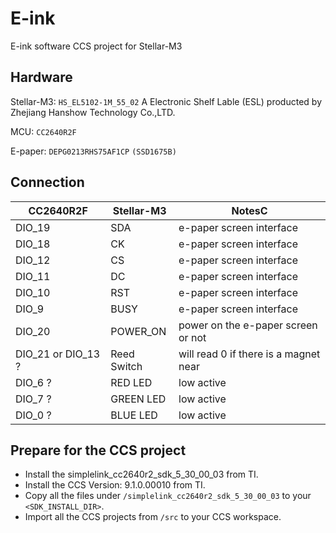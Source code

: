 # E-ink
E-ink software CCS project for Stellar-M3

## Hardware
Stellar-M3: `HS_EL5102-1M_55_02` A Electronic Shelf Lable (ESL) producted by Zhejiang Hanshow Technology Co.,LTD. 

MCU: `CC2640R2F` 

E-paper: `DEPG0213RHS75AF1CP` `(SSD1675B)`

## Connection
|CC2640R2F|Stellar-M3|NotesC
|--|--|--|
|DIO_19|SDA|e-paper screen interface
|DIO_18|CK|e-paper screen interface
|DIO_12|CS|e-paper screen interface
|DIO_11|DC|e-paper screen interface
|DIO_10|RST|e-paper screen interface
|DIO_9|BUSY|e-paper screen interface
|DIO_20|POWER_ON| power on the e-paper screen or not
|DIO_21 or DIO_13 ?|Reed Switch|  will read 0 if there is a magnet near
|DIO_6 ?|RED LED|low active
|DIO_7 ?|GREEN LED|low active
|DIO_0 ?|BLUE LED|low active

## Prepare for the CCS project
- Install the simplelink_cc2640r2_sdk_5_30_00_03 from TI.
- Install the CCS Version: 9.1.0.00010 from TI.
- Copy all the files under `/simplelink_cc2640r2_sdk_5_30_00_03` to your `<SDK_INSTALL_DIR>`.
- Import all the CCS projects from `/src` to your CCS workspace.
